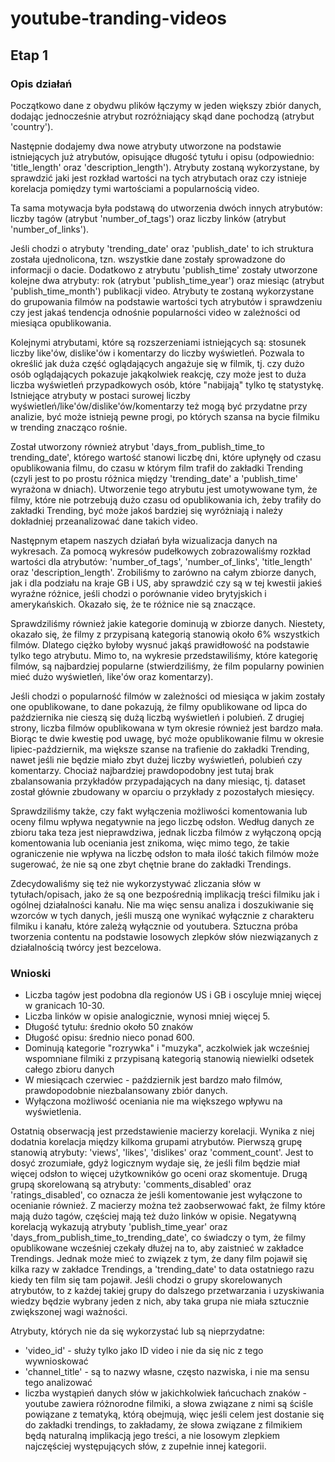 # youtube-tranding-videos
## Etap 1
### Opis działań
Początkowo dane z obydwu plików łączymy w jeden większy zbiór danych, dodając
jednocześnie atrybut rozróżniający skąd dane pochodzą (atrybut 'country').

Następnie dodajemy dwa nowe atrybuty utworzone na podstawie istniejących już atrybutów, 
opisujące długość tytułu i opisu (odpowiednio: 'title_length' oraz 'description_length').
Atrybuty zostaną wykorzystane, by sprawdzić jaki jest rozkład wartości na tych atrybutach
oraz czy istnieje korelacja pomiędzy tymi wartościami a popularnością video. 

Ta sama motywacja była podstawą do utworzenia dwóch innych atrybutów: liczby tagów (atrybut 'number_of_tags')
oraz liczby linków (atrybut 'number_of_links'). 

Jeśli chodzi o atrybuty 'trending_date' oraz 'publish_date' to ich struktura została ujednolicona,
tzn. wszystkie dane zostały sprowadzone do informacji o dacie. Dodatkowo z atrybutu 'publish_time'
zostały utworzone kolejne dwa atrybuty: rok (atrybut 'publish_time_year') oraz miesiąc (atrybut
'publish_time_month') publikacji video. Atrybuty te zostaną wykorzystane do grupowania filmów na podstawie
wartości tych atrybutów i sprawdzeniu czy jest jakaś tendencja odnośnie popularności video w zależności
od miesiąca opublikowania.

Kolejnymi atrybutami, które są rozszerzeniami istniejących są: stosunek liczby like'ów, dislike'ów i komentarzy do liczby wyświetleń. Pozwala to określić jak duża część oglądających angażuje się w filmik, tj. czy dużo osób oglądających pokazuje jakąkolwiek reakcję, czy może jest to duża liczba wyświetleń przypadkowych osób, które "nabijają" tylko tę statystykę. Istniejące atrybuty w postaci surowej liczby wyświetleń/like'ów/dislike'ów/komentarzy też mogą być przydatne przy analizie, być może istnieją pewne progi, po których szansa na bycie filmiku w trending znacząco rośnie.

Został utworzony również atrybut 'days_from_publish_time_to trending_date', którego wartość stanowi
liczbę dni, które upłynęły od czasu opublikowania filmu, do czasu w którym film trafił do zakładki
Trending (czyli jest to po prostu różnica między 'trending_date' a 'publish_time' wyrażona w dniach).
Utworzenie tego atrybutu jest umotywowane tym, że filmy, które nie potrzebują dużo czasu od opublikowania
ich, żeby trafiły do zakładki Trending, być może jakoś bardziej się wyróżniają i należy dokładniej
przeanalizować dane takich video.

Następnym etapem naszych działań była wizualizacja danych na wykresach. Za pomocą wykresów pudełkowych
zobrazowaliśmy rozkład wartości dla atrybutów: 'number_of_tags', 'number_of_links', 'title_length' oraz
'description_length'. Zrobiliśmy to zarówno na całym zbiorze danych, jak i dla podziału na kraje GB i US,
aby sprawdzić czy są w tej kwestii jakieś wyraźne różnice, jeśli chodzi o porównanie video brytyjskich
i amerykańskich. Okazało się, że te różnice nie są znaczące.

Sprawdziliśmy również jakie kategorie dominują w zbiorze danych. Niestety, okazało się, że filmy z przypisaną
kategorią stanowią około 6% wszystkich filmów. Dlatego ciężko byłoby wysnuć jakąś prawidłowość na podstawie
tylko tego atrybutu. Mimo to, na wykresie przedstawiliśmy, które kategorię filmów, są najbardziej popularne
(stwierdziliśmy, że film popularny powinien mieć dużo wyświetleń, like'ów oraz komentarzy).

Jeśli chodzi o popularność filmów w zależności od miesiąca w jakim zostały one opublikowane, to dane pokazują,
że filmy opublikowane od lipca do października nie cieszą się dużą liczbą wyświetleń i polubień. Z drugiej strony,
liczba filmów opublikowana w tym okresie również jest bardzo mała. Biorąc te dwie kwestię pod uwagę, być może
opublikowanie filmu w okresie lipiec-październik, ma większe szanse na trafienie do zakładki Trending, nawet jeśli
nie będzie miało zbyt dużej liczby wyświetleń, polubień czy komentarzy. Chociaż najbardziej prawdopodobny jest tutaj brak zbalansowania przykładów przypadających na dany miesiąc, tj. dataset został głównie zbudowany w oparciu o przykłady z pozostałych miesięcy.

Sprawdziliśmy także, czy fakt wyłączenia możliwości komentowania lub oceny filmu wpływa negatywnie na jego liczbę odsłon.
Według danych ze zbioru taka teza jest nieprawdziwa, jednak liczba filmów z wyłączoną opcją komentowania lub oceniania jest znikoma,
więc mimo tego, że takie ograniczenie nie wpływa na liczbę odsłon to mała ilość takich filmów może sugerować, że nie są
one zbyt chętnie brane do zakładki Trendings.

Zdecydowaliśmy się też nie wykorzystywać zliczania słów w tytułach/opisach, jako że są one bezpośrednią implikacją treści filmiku jak i ogólnej działalności kanału. Nie ma więc sensu analiza i doszukiwanie się wzorców w tych danych, jeśli muszą one wynikać wyłącznie z charakteru filmiku i kanału, które zależą wyłącznie od youtubera. Sztuczna próba tworzenia contentu na podstawie losowych zlepków słów niezwiązanych z działalnością twórcy jest bezcelowa.

### Wnioski
- Liczba tagów jest podobna dla regionów US i GB i oscyluje mniej więcej w granicach 10-30.
- Liczba linków w opisie analogicznie, wynosi mniej więcej 5.
- Długość tytułu: średnio około 50 znaków
- Długość opisu: średnio nieco ponad 600.
- Dominują kategorie "rozrywka" i "muzyka", aczkolwiek jak wcześniej wspomniane filmiki z przypisaną kategorią stanowią niewielki odsetek całego zbioru danych
- W miesiącach czerwiec - październik jest bardzo mało filmów, prawdopodobnie niezbalansowany zbiór danych.
- Wyłączona możliwość oceniania nie ma większego wpływu na wyświetlenia.

Ostatnią obserwacją jest przedstawienie macierzy korelacji. Wynika z niej dodatnia korelacja między kilkoma grupami atrybutów.
Pierwszą grupę stanowią atrybuty: 'views', 'likes', 'dislikes' oraz 'comment_count'. Jest to dosyć zrozumiałe, gdyż logicznym
wydaje się, że jeśli film będzie miał więcej odsłon to więcej użytkowników go oceni oraz skomentuje. Drugą grupą skorelowaną są atrybuty:
'comments_disabled' oraz 'ratings_disabled', co oznacza że jeśli komentowanie jest wyłączone to ocenianie również. Z macierzy można też
zaobserwować fakt, że filmy które mają dużo tagów, częściej mają też dużo linków w opisie. Negatywną korelacją wykazują atrybuty 'publish_time_year'
oraz 'days_from_publish_time_to_trending_date', co świadczy o tym, że filmy opublikowane wcześniej czekały dłużej na to, aby
zaistnieć w zakładce Trendings. Jednak może mieć to związek z tym, że dany film pojawił się kilka razy w zakładce Trendings,
a 'trending_date' to data ostatniego razu kiedy ten film się tam pojawił. Jeśli chodzi o grupy skorelowanych atrybutów, to z każdej
takiej grupy do dalszego przetwarzania i uzyskiwania wiedzy będzie wybrany jeden z nich, aby taka grupa nie miała sztucznie zwiększonej wagi ważności.

Atrybuty, których nie da się wykorzystać lub są nieprzydatne:
- 'video_id' - służy tylko jako ID video i nie da się nic z tego wywnioskować
- 'channel_title' - są to nazwy własne, często nazwiska, i nie ma sensu tego analizować
- liczba wystąpień danych słów w jakichkolwiek łańcuchach znaków - youtube zawiera różnorodne filmiki, a słowa związane z nimi są ściśle powiązane z tematyką, którą obejmują, więc jeśli celem jest dostanie się do zakładki trendings, to zakładamy, że słowa związane z filmikiem będą naturalną implikacją jego treści, a nie losowym zlepkiem najczęściej występujących słów, z zupełnie innej kategorii.